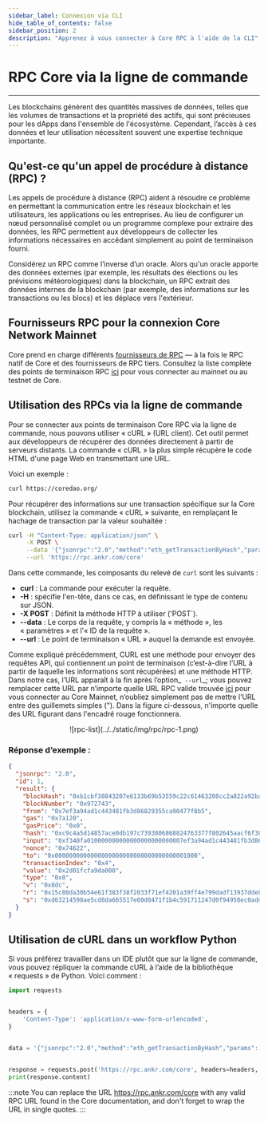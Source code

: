 ```yaml
---
sidebar_label: Connexion via CLI
hide_table_of_contents: false
sidebar_position: 2
description: "Apprenez à vous connecter à Core RPC à l'aide de la CLI"
---
```


# RPC Core via la ligne de commande

---

Les blockchains génèrent des quantités massives de données, telles que les volumes de transactions et la propriété des actifs, qui sont précieuses pour les dApps dans l'ensemble de l'écosystème. Cependant, l’accès à ces données et leur utilisation nécessitent souvent une expertise technique importante.

## Qu'est-ce qu'un appel de procédure à distance (RPC) ?

Les appels de procédure à distance (RPC) aident à résoudre ce problème en permettant la communication entre les réseaux blockchain et les utilisateurs, les applications ou les entreprises. Au lieu de configurer un nœud personnalisé complet ou un programme complexe pour extraire des données, les RPC permettent aux développeurs de collecter les informations nécessaires en accédant simplement au point de terminaison fourni.

Considérez un RPC comme l’inverse d’un oracle. Alors qu'un oracle apporte des données externes (par exemple, les résultats des élections ou les prévisions météorologiques) dans la blockchain, un RPC extrait des données internes de la blockchain (par exemple, des informations sur les transactions ou les blocs) et les déplace vers l'extérieur.

## Fournisseurs RPC pour la connexion Core Network Mainnet

Core prend en charge différents [fournisseurs de RPC](https://chainlist.org/chain/1116) — à la fois le RPC natif de Core et des fournisseurs de RPC tiers. Consultez la liste complète des points de terminaison RPC [ici](./rpc-list.md) pour vous connecter au mainnet ou au testnet de Core.

## Utilisation des RPCs via la ligne de commande

Pour se connecter aux points de terminaison Core RPC via la ligne de commande, nous pouvons utiliser « cURL » (URL client). Cet outil permet aux développeurs de récupérer des données directement à partir de serveurs distants. La commande « cURL » la plus simple récupère le code HTML d'une page Web en transmettant une URL.

Voici un exemple :

```bash
curl https://coredao.org/
```

Pour récupérer des informations sur une transaction spécifique sur la Core blockchain, utilisez la commande « cURL » suivante, en remplaçant le hachage de transaction par la valeur souhaitée :

```bash
curl -H "Content-Type: application/json" \
     -X POST \
     --data '{"jsonrpc":"2.0","method":"eth_getTransactionByHash","params":["0xc9c4a5d14857ace0db197c7393806868824763377f802645aacf6f38d9c309b7"],"id":1}' \
     --url 'https://rpc.ankr.com/core'
```

Dans cette commande, les composants du relevé de `curl` sont les suivants :

- **curl** : La commande pour exécuter la requête.
- **-H** : spécifie l'en-tête, dans ce cas, en définissant le type de contenu sur JSON.
- **-X POST** : Définit la méthode HTTP à utiliser ('POST\`).
- **--data** : Le corps de la requête, y compris la « méthode », les « paramètres » et l'« ID de la requête ».
- **--url** : Le point de terminaison « URL » auquel la demande est envoyée.

Comme expliqué précédemment, CURL est une méthode pour envoyer des requêtes API, qui contiennent un point de terminaison (c’est-à-dire l’URL à partir de laquelle les informations sont récupérées) et une méthode HTTP. Dans notre cas, l’URL apparaît à la fin après l’option_` --url`_; vous pouvez remplacer cette URL par n’importe quelle URL RPC valide trouvée [ici](https://chainlist.org/chain/1116) pour vous connecter au Core Mainnet, n’oubliez simplement pas de mettre l’URL entre des guillemets simples ("). Dans la figure ci-dessous, n'importe quelle des URL figurant dans l'encadré rouge fonctionnera.

<p align="center">![rpc-list](../../static/img/rpc/rpc-1.png)</p>

### Réponse d’exemple :

```json
{
  "jsonrpc": "2.0",
  "id": 1,
  "result": {
    "blockHash": "0xb1cbf38843207e6133b69b53559c22c61463208cc2a822a92ba18e30da3054ba",
    "blockNumber": "0x972743",
    "from": "0x7ef3a94ad1c443481fb3d86829355ca90477f8b5",
    "gas": "0x7a120",
    "gasPrice": "0x0",
    "hash": "0xc9c4a5d14857ace0db197c7393806868824763377f802645aacf6f38d9c309b7",
    "input": "0xf340fa010000000000000000000000007ef3a94ad1c443481fb3d86829355ca90477f8b5",
    "nonce": "0x74622",
    "to": "0x0000000000000000000000000000000000001000",
    "transactionIndex": "0x4",
    "value": "0x2d01fcfa9da000",
    "type": "0x0",
    "v": "0x8dc",
    "r": "0x15c80da30b54e61f383f38f2033f71ef4201a39ff4e799dadf13937dde88b1a0",
    "s": "0xd63214598ae5cd8da665517e60d8471f1b4c591711247d0f94958ec0add4ba9"
  }
}
```

## Utilisation de cURL dans un workflow Python

Si vous préférez travailler dans un IDE plutôt que sur la ligne de commande, vous pouvez répliquer la commande cURL à l’aide de la bibliothèque « requests » de Python. Voici comment :

```python
import requests


headers = {
    'Content-Type': 'application/x-www-form-urlencoded',
}


data = '{"jsonrpc":"2.0","method":"eth_getTransactionByHash","params":["0xc9c4a5d14857ace0db197c7393806868824763377f802645aacf6f38d9c309b7"],"id":1}'


response = requests.post('https://rpc.ankr.com/core', headers=headers, data=data)
print(response.content)
```

:::note
You can replace the URL https://rpc.ankr.com/core with any valid RPC URL found in the Core documentation, and don't forget to wrap the URL in single quotes.
:::





